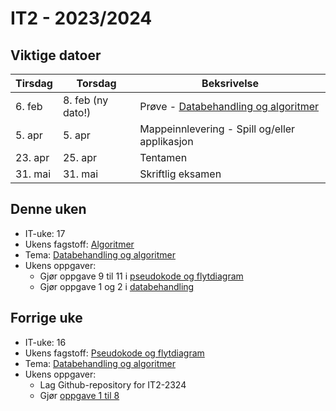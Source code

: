 # IT2 - 2023/2024

## Viktige datoer

| Tirsdag | Torsdag           | Beksrivelse                                                             |
| ------- | ----------------- | ----------------------------------------------------------------------- |
| 6. feb  | 8. feb (ny dato!) | Prøve - [Databehandling og algoritmer](/databehandling-og-algoritmer) |
| 5. apr  | 5. apr            | Mappeinnlevering - Spill og/eller applikasjon                           |
| 23. apr | 25. apr           | Tentamen                                                                |
| 31. mai | 31. mai           | Skriftlig eksamen                                                       |

## Denne uken

- IT-uke: 17
- Ukens fagstoff: [Algoritmer](/databehandling-og-algoritmer/algoritmer)
- Tema: [Databehandling og algoritmer](/databehandling-og-algoritmer)
- Ukens oppgaver:
  - Gjør oppgave 9 til 11 i [pseudokode og flytdiagram](/databehandling-og-algoritmer/oppgaver/pseudokode-og-flytdiagram)
  - Gjør oppgave 1 og 2 i [databehandling](/databehandling-og-algoritmer/oppgaver/databehandling)

## Forrige uke

- IT-uke: 16
- Ukens fagstoff: [Pseudokode og flytdiagram](/databehandling-og-algoritmer/pseudokode-og-flytdiagram)
- Tema: [Databehandling og algoritmer](/databehandling-og-algoritmer)
- Ukens oppgaver:
  - Lag Github-repository for IT2-2324
  - Gjør [oppgave 1 til 8](/databehandling-og-algoritmer/oppgaver/pseudokode-og-flytdiagram)
